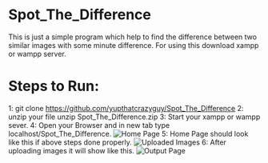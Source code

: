 # Spot_The_Difference
This is just a simple program which help to find the difference between two similar images with some minute difference.
For using this download xampp or wampp server.
# Steps to Run:
1: git clone https://github.com/yupthatcrazyguy/Spot_The_Difference
2: unzip your file unzip Spot_The_Difference.zip
3: Start your xampp or wampp sever.
4: Open your Browser and in new tab type localhost/Spot_The_Difference.
![Home Page](https://github.com/yupthatcrazyguy/Spot_The_Difference/blob/master/Screenshots/1.png)
5: Home Page should look like this if above steps done properly.
![Uploaded Images](https://github.com/yupthatcrazyguy/Spot_The_Difference/blob/master/Screenshots/2.png)
6: After uploading images it will show like this.
![Output Page](https://github.com/yupthatcrazyguy/Spot_The_Difference/blob/master/Screenshots/3.png)
